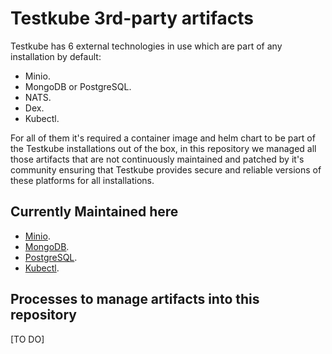 # Testkube 3rd-party artifacts

Testkube has 6 external technologies in use which are part of any installation by default:

* Minio.
* MongoDB or PostgreSQL.
* NATS.
* Dex.
* Kubectl.

For all of them it's required a container image and helm chart to be part of the Testkube installations out of the box,
in this repository we managed all those artifacts that are not continuously maintained and patched by it's community
ensuring that Testkube provides secure and reliable versions of these platforms for all installations.

## Currently Maintained here

* [Minio](./minio/).
* [MongoDB](./mongodb/).
* [PostgreSQL](./postgres/).
* [Kubectl](./kubectl/).

## Processes to manage artifacts into this repository

[TO DO]